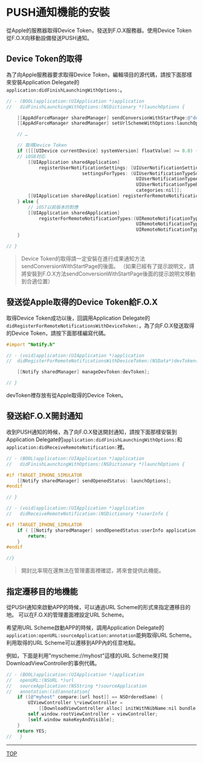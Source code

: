 # PUSH通知機能的安裝
從Apple的服務器取得Device Token，發送到F.O.X服務器。使用Device Token從F.O.X向移動設備發送PUSH通知。

## Device Token的取得

為了向Apple服務器要求取得Device Token，編輯項目的源代碼，請按下面那樣來安裝Application Delegate的`application:didFinishLaunchingWithOptions:`。

```objective-c
// - (BOOL)application:(UIApplication *)application
//   didFinishLaunchingWithOptions:(NSDictionary *)launchOptions {

	[[AppAdForceManager sharedManager] sendConversionWithStartPage:@"default"];
	[[AppAdForceManager sharedManager] setUrlSchemeWithOptions:launchOptions];

	// …

	// 取得Device Token
	if ([[[UIDevice currentDevice] systemVersion] floatValue] >= 8.0) {
	// iOS8対応
		[[UIApplication sharedApplication]
			registerUserNotificationSettings: [UIUserNotificationSettings
							settingsForTypes: (UIUserNotificationTypeSound |
												UIUserNotificationTypeAlert |
												UIUserNotificationTypeBadge)
												categories:nil]];
		[[UIApplication sharedApplication] registerForRemoteNotifications];
	} else {
		// iOS7以前版本的對應
		[[UIApplication sharedApplication]
			registerForRemoteNotificationTypes:(UIRemoteNotificationTypeBadge |
												UIRemoteNotificationTypeSound |
												UIRemoteNotificationTypeAlert)];
	}

// }
```

> Device Token的取得請一定安裝在進行成果通知方法sendConversionWithStartPage的後面。
（如果已經有了提示說明文，請將安裝到F.O.X方法sendConversionWithStartPage後面的提示說明文移動到合適位置）

## 發送從Apple取得的Device Token給F.O.X

取得Device Token成功以後，回調用Application Delegate的`didRegisterForRemoteNotificationsWithDeviceToken:`，為了向F.O.X發送取得的Device Token，請按下面那樣編寫代碼。


```objective-c
#import "Notify.h"

// - (void)application:(UIApplication *)application
//	didRegisterForRemoteNotificationsWithDeviceToken:(NSData*)devToken{

	[[Notify sharedManager] manageDevToken:devToken];

// }
```
devToken裡存放有從Apple取得的Device Token。

## 發送給F.O.X開封通知

收到PUSH通知的時候，為了向F.O.X發送開封通知，請按下面那樣安裝到Application Delegate的`application:didFinishLaunchingWithOptions:`和`application:didReceiveRemoteNotification:`裡。


```objective-c
// - (BOOL)application:(UIApplication *)application
//   didFinishLaunchingWithOptions:(NSDictionary *)launchOptions {

#if !TARGET_IPHONE_SIMULATOR
	[[Notify sharedManager] sendOpenedStatus: launchOptions];
#endif

// }
```

```objective-c
// - (void)application:(UIApplication *)application
//	 didReceiveRemoteNotification:(NSDictionary *)userInfo {

#if !TARGET_IPHONE_SIMULATOR
	if ( [[Notify sharedManager] sendOpenedStatus:userInfo application:application] ) {
		return;
	}
#endif

//}
```

> 開封比率現在還無法在管理畫面裡確認，將來會提供此機能。


## 指定遷移目的地機能

從PUSH通知來啟動APP的時候，可以通過URL Scheme的形式來指定遷移目的地。
可以在F.O.X的管理畫面裡設定URL Scheme。

希望用URL Scheme啟動APP的時候，調用Application Delegate的`application:openURL:sourceApplication:annotation`能夠取得URL Scheme。利用取得的URL Scheme可以遷移到APP內的任意地點。

例如，下面是利用"myscheme://myhost"這樣的URL Scheme來打開DownloadViewController的事例代碼。

```objective-c
// - (BOOL)application:(UIApplication *)application
//   openURL:(NSURL *)url
//   sourceApplication:(NSString *)sourceApplication
//   annotation:(id)annotation{
	if ([@"myhost" compare:[url host]] == NSOrderedSame) {
		UIViewController \*viewController =
			[[DownloadViewController alloc] initWithNibName:nil bundle:nil];
		self.window.rootViewController = viewController;
		[self.window makeKeyAndVisible];
	}
	return YES;
//   }
```

---
[TOP](/lang/tw/README.md)
